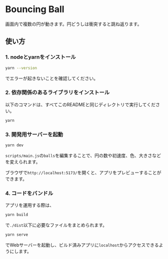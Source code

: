 # Bouncing Ball
画面内で複数の円が動きます。円どうしは衝突すると跳ね返ります。

## 使い方
### 1. nodeとyarnをインストール
```bash
yarn --version
```
でエラーが起きないことを確認してください。

### 2. 依存関係のあるライブラリをインストール
以下のコマンドは、すべてこのREADMEと同じディレクトリで実行してください。
```bash
yarn
```

### 3. 開発用サーバーを起動
```bash
yarn dev
```
`scripts/main.js`の`balls`を編集することで、円の数や初速度、色、大きさなどを変えられます。

ブラウザで`http://localhost:5173/`を開くと、アプリをプレビューすることができます。

### 4. コードをバンドル
アプリを運用する際は、
```bash
yarn build
```
で`./dist`以下に必要なファイルをまとめられます。

```bash
yarn serve
```
でWebサーバーを起動し、ビルド済みアプリに`localhost`からアクセスできるようにします。